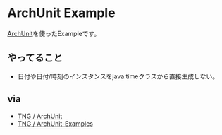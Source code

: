 # ArchUnit Example

[ArchUnit](https://www.archunit.org/)を使ったExampleです。

## やってること

- 日付や日付/時刻のインスタンスをjava.timeクラスから直接生成しない。

## via

- [TNG / ArchUnit](https://github.com/TNG/ArchUnit)
- [TNG / ArchUnit-Examples](https://github.com/TNG/ArchUnit-Examples)